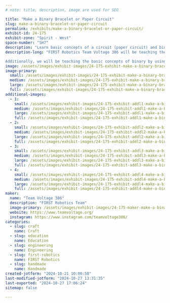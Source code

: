 ```yaml
---
# note: title, description, image are used for SEO

title: "Make a Binary Bracelet or Paper Circuit"
slug: make-a-binary-bracelet-or-paper-circuit
permalink: /exhibits/make-a-binary-bracelet-or-paper-circuit/
exhibit-id: 24-175
exhibit-zone: "Spirit - West"
space-number: "SH7"
description: "Learn basic concepts of a circuit (paper circuit) and binary (binary initials bracelet) "
description-long: "FIRST Robotics Team Voltage 386 will be teaching the basic concepts of a circuit through our paper circuits. These consist of a paper template, button battery, LEDs, and copper tape to make a design light up! After our students guide you through the process, you can take it home!

Additionally, we will be teaching the basic concepts of binary by using black and white beads to represent 1s and 0s. You can then translate your initials into ASCII and create a bracelet to wear around the Faire! "
image: /assets/images/exhibit-images/24-175-exhibit-make-a-binary-bracelet-or-paper-circuit-screenshot-20241021-095240-gmail-large.jpg
image-primary: 
  small: /assets/images/exhibit-images/24-175-exhibit-make-a-binary-bracelet-or-paper-circuit-screenshot-20241021-095240-gmail-small.jpg
  medium: /assets/images/exhibit-images/24-175-exhibit-make-a-binary-bracelet-or-paper-circuit-screenshot-20241021-095240-gmail-medium.jpg
  large: /assets/images/exhibit-images/24-175-exhibit-make-a-binary-bracelet-or-paper-circuit-screenshot-20241021-095240-gmail-large.jpg
  full: /assets/images/exhibit-images/24-175-exhibit-make-a-binary-bracelet-or-paper-circuit-screenshot-20241021-095240-gmail-full.jpg
additional-images: 
  - 1:
    small: /assets/images/exhibit-images/24-175-exhibit-addl1-make-a-binary-bracelet-or-paper-circuit-screenshot-20241021-095256-gmail-small.jpg
    medium: /assets/images/exhibit-images/24-175-exhibit-addl1-make-a-binary-bracelet-or-paper-circuit-screenshot-20241021-095256-gmail-medium.jpg
    large: /assets/images/exhibit-images/24-175-exhibit-addl1-make-a-binary-bracelet-or-paper-circuit-screenshot-20241021-095256-gmail-large.jpg
    full: /assets/images/exhibit-images/24-175-exhibit-addl1-make-a-binary-bracelet-or-paper-circuit-screenshot-20241021-095256-gmail-full.jpg
  - 2:
    small: /assets/images/exhibit-images/24-175-exhibit-addl2-make-a-binary-bracelet-or-paper-circuit-screenshot-20241021-095358-gmail-small.jpg
    medium: /assets/images/exhibit-images/24-175-exhibit-addl2-make-a-binary-bracelet-or-paper-circuit-screenshot-20241021-095358-gmail-medium.jpg
    large: /assets/images/exhibit-images/24-175-exhibit-addl2-make-a-binary-bracelet-or-paper-circuit-screenshot-20241021-095358-gmail-large.jpg
    full: /assets/images/exhibit-images/24-175-exhibit-addl2-make-a-binary-bracelet-or-paper-circuit-screenshot-20241021-095358-gmail-full.jpg
  - 3:
    small: /assets/images/exhibit-images/24-175-exhibit-addl3-make-a-binary-bracelet-or-paper-circuit-screenshot-20241021-095333-gmail-small.jpg
    medium: /assets/images/exhibit-images/24-175-exhibit-addl3-make-a-binary-bracelet-or-paper-circuit-screenshot-20241021-095333-gmail-medium.jpg
    large: /assets/images/exhibit-images/24-175-exhibit-addl3-make-a-binary-bracelet-or-paper-circuit-screenshot-20241021-095333-gmail-large.jpg
    full: /assets/images/exhibit-images/24-175-exhibit-addl3-make-a-binary-bracelet-or-paper-circuit-screenshot-20241021-095333-gmail-full.jpg
  - 4:
    small: /assets/images/exhibit-images/24-175-exhibit-addl4-make-a-binary-bracelet-or-paper-circuit-screenshot-20241021-095351-gmail-small.jpg
    medium: /assets/images/exhibit-images/24-175-exhibit-addl4-make-a-binary-bracelet-or-paper-circuit-screenshot-20241021-095351-gmail-medium.jpg
    large: /assets/images/exhibit-images/24-175-exhibit-addl4-make-a-binary-bracelet-or-paper-circuit-screenshot-20241021-095351-gmail-large.jpg
    full: /assets/images/exhibit-images/24-175-exhibit-addl4-make-a-binary-bracelet-or-paper-circuit-screenshot-20241021-095351-gmail-full.jpg
maker: 
  name: "Team Voltage 386"
  description: "FIRST Robotics Team"
  image-primary: /assets/images/exhibit-images/24-175-maker-make-a-binary-bracelet-or-paper-circuit-img-8060-medium.JPG
  website: https://www.teamvoltage.org/
  instagram: https://www.instagram.com/teamvoltage386/
categories: 
  - slug: craft
    name: Craft
  - slug: education
    name: Education
  - slug: engineering
    name: Engineering
  - slug: first-robotics
    name: FIRST Robotics
  - slug: handmade
    name: Handmade
created-jotform: "2024-10-21 10:00:50"
last-modified-jotform: "2024-10-27 13:31:35"
last-exported: "2024-10-27 17:06:24"
sitemap: false

---
```

